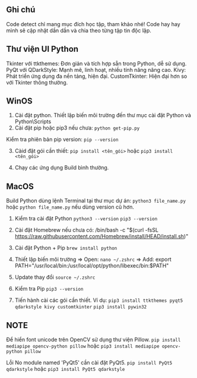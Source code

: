 ## Ghi chú

Code detect chỉ mang mục đích học tập, tham khảo nhé! Code hay hay mình sẽ cập nhật dần dần và chia theo từng tập tin độc lập.

## Thư viện UI Python

Tkinter với ttkthemes: Đơn giản và tích hợp sẵn trong Python, dễ sử dụng.
PyQt với QDarkStyle: Mạnh mẽ, linh hoạt, nhiều tính năng nâng cao.
Kivy: Phát triển ứng dụng đa nền tảng, hiện đại.
CustomTkinter: Hiện đại hơn so với Tkinter thông thường.

## WinOS

1. Cài đặt python. Thiết lập biến môi trường đến thư mục cài đặt Python và Python\Scripts
2. Cài đặt pip hoặc pip3 nếu chưa: `python get-pip.py`

Kiểm tra phiên bản pip version: `pip --version`

3. Càid đặt gói cần thiết:
`pip install <tên_gói>` hoặc `pip3 install <tên_gói>`

4. Chạy các ứng dụng Build bình thường.

## MacOS

Build Python dùng lệnh Terminal tại thư mục dự án: `python3 file_name.py` hoặc `python file_name.py` nếu dùng version cũ hơn.

1. Kiểm tra cài đặt Python
`python3 --version`
`pip3 --version`

2. Cài đặt Homebrew nếu chưa có:
/bin/bash -c "$(curl -fsSL https://raw.githubusercontent.com/Homebrew/install/HEAD/install.sh)"

3. Cài đặt Python + Pip
`brew install python`

4. Thiết lập biến môi trường
=> Open: `nano ~/.zshrc`
=> Add: export PATH="/usr/local/bin:/usr/local/opt/python/libexec/bin:$PATH"

5. Update thay đổi
`source ~/.zshrc`

6. Kiểm tra Pip
`pip3 --version`

7. Tiến hành cài các gói cần thiết.
Ví dụ: `pip3 install ttkthemes pyqt5 qdarkstyle kivy customtkinter`
`pip3 install pywin32`

## NOTE

Để hiển font unicode trên OpenCV sử dụng thư viện Pillow.
`pip install mediapipe opencv-python pillow` hoặc `pip3 install mediapipe opencv-python pillow`

Lỗi No module named 'PyQt5' cần cài đặt PyQt5.
`pip install PyQt5 qdarkstyle` hoặc `pip3 install PyQt5 qdarkstyle`